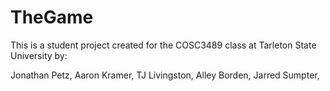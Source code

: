 TheGame
=======

This is a student project created for the COSC3489 class at Tarleton State University by:

Jonathan Petz,
Aaron Kramer,
TJ Livingston,
Alley Borden,
Jarred Sumpter,
